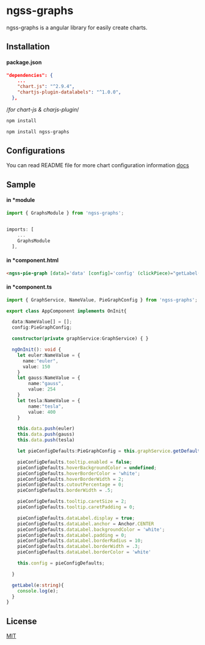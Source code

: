 # ngss-graphs

ngss-graphs is a angular library for easily create charts.
 
## Installation
#### package.json
```json
"dependencies": {
    ...
    "chart.js": "^2.9.4",
    "chartjs-plugin-datalabels": "^1.0.0",
  },
```

/*for chart-js & charjs-plugin*/
```bash
npm install 
```
```bash
npm install ngss-graphs
```
## Configurations
You can read README file for more chart configuration information [docs](https://github.com/hasankapan/graphs/blob/main/docs/modules.md)

## Sample
#### in *module
```ts
import { GraphsModule } from 'ngss-graphs';


imports: [
    ...
    GraphsModule
  ],
```

#### in *component.html
```html
<ngss-pie-graph [data]='data' [config]='config' (clickPiece)="getLabel($event)"></ngss-pie-graph>
```
#### in *component.ts
```ts
import { GraphService, NameValue, PieGraphConfig } from 'ngss-graphs';

export class AppComponent implements OnInit{

  data:NameValue[] = [];
  config:PieGraphConfig;

  constructor(private graphService:GraphService) { }

  ngOnInit(): void {
    let euler:NameValue = {
      name:"euler",
      value: 150
    }
    let gauss:NameValue = {
        name:"gauss",
        value: 254
    }
    let tesla:NameValue = {
        name:"tesla",
        value: 400
    }

    this.data.push(euler)
    this.data.push(gauss)
    this.data.push(tesla)

    let pieConfigDefaults:PieGraphConfig = this.graphService.getDefaultPieConfig();

    pieConfigDefaults.tooltip.enabled = false;
    pieConfigDefaults.hoverBackgroundColor = undefined;
    pieConfigDefaults.hoverBorderColor = 'white';
    pieConfigDefaults.hoverBorderWidth = 2;
    pieConfigDefaults.cutoutPercentage = 0;
    pieConfigDefaults.borderWidth = .5;

    pieConfigDefaults.tooltip.caretSize = 2;
    pieConfigDefaults.tooltip.caretPadding = 0;

    pieConfigDefaults.dataLabel.display = true;
    pieConfigDefaults.dataLabel.anchor = Anchor.CENTER
    pieConfigDefaults.dataLabel.backgroundColor = 'white';
    pieConfigDefaults.dataLabel.padding = 0;
    pieConfigDefaults.dataLabel.borderRadius = 10;
    pieConfigDefaults.dataLabel.borderWidth = .3;
    pieConfigDefaults.dataLabel.borderColor = 'white' 

    this.config = pieConfigDefaults;

  }

  getLabel(e:string){
    console.log(e);
  }
}
```

## License
[MIT](https://choosealicense.com/licenses/mit/)